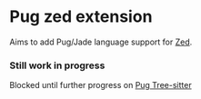 # Pug zed extension
Aims to add Pug/Jade language support for [Zed](https://zed.dev/).

### Still work in progress
Blocked until further progress on [Pug Tree-sitter](https://github.com/raulpavel20/pug-tree-sitter)
